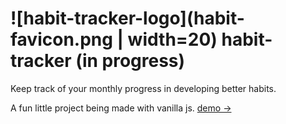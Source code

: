 # ![habit-tracker-logo](habit-favicon.png | width=20) habit-tracker (in progress)

Keep track of your monthly progress in developing better habits. 

A fun little project being made with vanilla js. [demo &rarr;](https://kayfo23.github.io/habit-tracker/)

